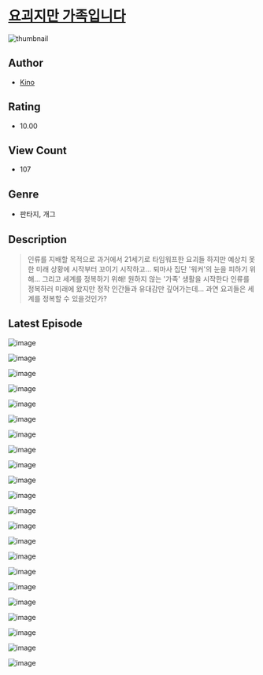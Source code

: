 # [요괴지만 가족입니다](https://comic.naver.com/bestChallenge/list?titleId=810386)
![thumbnail](https://image-comic.pstatic.net/user_contents_data/challenge_comic/2023/05/23/366862/upload_4063199479970542128_480x623.jpeg)

## Author
- [Kino](https://comic.naver.com/artistTitle?id=366862)

## Rating
- 10.00

## View Count
- 107

## Genre
- 판타지, 개그

## Description
> 인류를 지배할 목적으로 과거에서 21세기로 타임워프한 요괴들 하지만 예상치 못한 미래 상황에 시작부터 꼬이기 시작하고... 퇴마사 집단 '워커'의 눈을 피하기 위해... 그리고 세계를 정복하기 위해! 원하지 않는 '가족' 생활을 시작한다 인류를 정복하러 미래에 왔지만 정작 인간들과 유대감만 깊어가는데... 과연 요괴들은 세계를 정복할 수 있을것인가?


## Latest Episode
![image](https://image-comic.pstatic.net/user_contents_data/challenge_comic/2023/05/23/366862/upload_7377520034491688249.jpeg)

![image](https://image-comic.pstatic.net/user_contents_data/challenge_comic/2023/05/23/366862/upload_3919597541261665636.jpeg)

![image](https://image-comic.pstatic.net/user_contents_data/challenge_comic/2023/05/23/366862/upload_3630240169130812774.jpeg)

![image](https://image-comic.pstatic.net/user_contents_data/challenge_comic/2023/05/23/366862/upload_7016951706117747254.jpeg)

![image](https://image-comic.pstatic.net/user_contents_data/challenge_comic/2023/05/23/366862/upload_3617625674891212083.jpeg)

![image](https://image-comic.pstatic.net/user_contents_data/challenge_comic/2023/05/23/366862/upload_7365977155331962721.jpeg)

![image](https://image-comic.pstatic.net/user_contents_data/challenge_comic/2023/05/23/366862/upload_7378643731854996280.jpeg)

![image](https://image-comic.pstatic.net/user_contents_data/challenge_comic/2023/05/23/366862/upload_3906932257355884080.jpeg)

![image](https://image-comic.pstatic.net/user_contents_data/challenge_comic/2023/05/23/366862/upload_7148676282813854263.jpeg)

![image](https://image-comic.pstatic.net/user_contents_data/challenge_comic/2023/05/23/366862/upload_7219382595060261175.jpeg)

![image](https://image-comic.pstatic.net/user_contents_data/challenge_comic/2023/05/23/366862/upload_7148394812098623586.jpeg)

![image](https://image-comic.pstatic.net/user_contents_data/challenge_comic/2023/05/23/366862/upload_4050482314456674868.jpeg)

![image](https://image-comic.pstatic.net/user_contents_data/challenge_comic/2023/05/23/366862/upload_4051329139555382070.jpeg)

![image](https://image-comic.pstatic.net/user_contents_data/challenge_comic/2023/05/23/366862/upload_7075781054205867621.jpeg)

![image](https://image-comic.pstatic.net/user_contents_data/challenge_comic/2023/05/23/366862/upload_7076062335956301366.jpeg)

![image](https://image-comic.pstatic.net/user_contents_data/challenge_comic/2023/05/23/366862/upload_7089622621437966436.jpeg)

![image](https://image-comic.pstatic.net/user_contents_data/challenge_comic/2023/05/23/366862/upload_3904731066000302905.jpeg)

![image](https://image-comic.pstatic.net/user_contents_data/challenge_comic/2023/05/23/366862/upload_7149799987972550710.jpeg)

![image](https://image-comic.pstatic.net/user_contents_data/challenge_comic/2023/05/23/366862/upload_3631643360746550625.jpeg)

![image](https://image-comic.pstatic.net/user_contents_data/challenge_comic/2023/05/23/366862/upload_3760616061836473700.jpeg)

![image](https://image-comic.pstatic.net/user_contents_data/challenge_comic/2023/05/23/366862/upload_7305746132441838948.jpeg)

![image](https://image-comic.pstatic.net/user_contents_data/challenge_comic/2023/05/23/366862/upload_3616445718528811617.jpeg)
